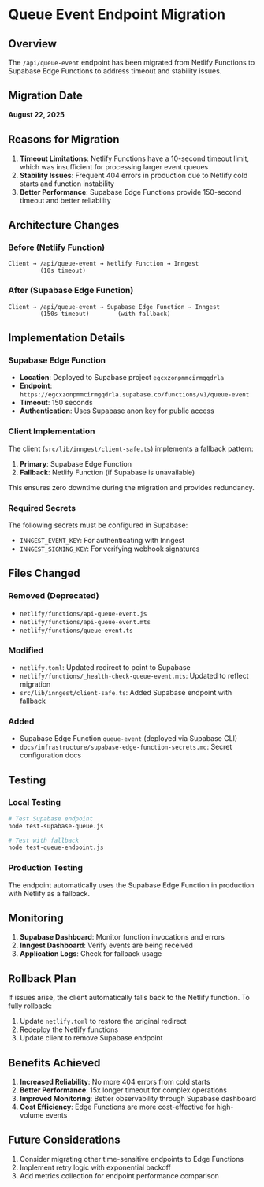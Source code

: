 # Queue Event Endpoint Migration

## Overview
The `/api/queue-event` endpoint has been migrated from Netlify Functions to Supabase Edge Functions to address timeout and stability issues.

## Migration Date
**August 22, 2025**

## Reasons for Migration

1. **Timeout Limitations**: Netlify Functions have a 10-second timeout limit, which was insufficient for processing larger event queues
2. **Stability Issues**: Frequent 404 errors in production due to Netlify cold starts and function instability
3. **Better Performance**: Supabase Edge Functions provide 150-second timeout and better reliability

## Architecture Changes

### Before (Netlify Function)
```
Client → /api/queue-event → Netlify Function → Inngest
         (10s timeout)
```

### After (Supabase Edge Function)
```
Client → /api/queue-event → Supabase Edge Function → Inngest
         (150s timeout)        (with fallback)
```

## Implementation Details

### Supabase Edge Function
- **Location**: Deployed to Supabase project `egcxzonpmmcirmgqdrla`
- **Endpoint**: `https://egcxzonpmmcirmgqdrla.supabase.co/functions/v1/queue-event`
- **Timeout**: 150 seconds
- **Authentication**: Uses Supabase anon key for public access

### Client Implementation
The client (`src/lib/inngest/client-safe.ts`) implements a fallback pattern:

1. **Primary**: Supabase Edge Function
2. **Fallback**: Netlify Function (if Supabase is unavailable)

This ensures zero downtime during the migration and provides redundancy.

### Required Secrets
The following secrets must be configured in Supabase:
- `INNGEST_EVENT_KEY`: For authenticating with Inngest
- `INNGEST_SIGNING_KEY`: For verifying webhook signatures

## Files Changed

### Removed (Deprecated)
- `netlify/functions/api-queue-event.js`
- `netlify/functions/api-queue-event.mts`
- `netlify/functions/queue-event.ts`

### Modified
- `netlify.toml`: Updated redirect to point to Supabase
- `netlify/functions/_health-check-queue-event.mts`: Updated to reflect migration
- `src/lib/inngest/client-safe.ts`: Added Supabase endpoint with fallback

### Added
- Supabase Edge Function `queue-event` (deployed via Supabase CLI)
- `docs/infrastructure/supabase-edge-function-secrets.md`: Secret configuration docs

## Testing

### Local Testing
```bash
# Test Supabase endpoint
node test-supabase-queue.js

# Test with fallback
node test-queue-endpoint.js
```

### Production Testing
The endpoint automatically uses the Supabase Edge Function in production with Netlify as a fallback.

## Monitoring

1. **Supabase Dashboard**: Monitor function invocations and errors
2. **Inngest Dashboard**: Verify events are being received
3. **Application Logs**: Check for fallback usage

## Rollback Plan

If issues arise, the client automatically falls back to the Netlify function. To fully rollback:

1. Update `netlify.toml` to restore the original redirect
2. Redeploy the Netlify functions
3. Update client to remove Supabase endpoint

## Benefits Achieved

1. **Increased Reliability**: No more 404 errors from cold starts
2. **Better Performance**: 15x longer timeout for complex operations
3. **Improved Monitoring**: Better observability through Supabase dashboard
4. **Cost Efficiency**: Edge Functions are more cost-effective for high-volume events

## Future Considerations

1. Consider migrating other time-sensitive endpoints to Edge Functions
2. Implement retry logic with exponential backoff
3. Add metrics collection for endpoint performance comparison